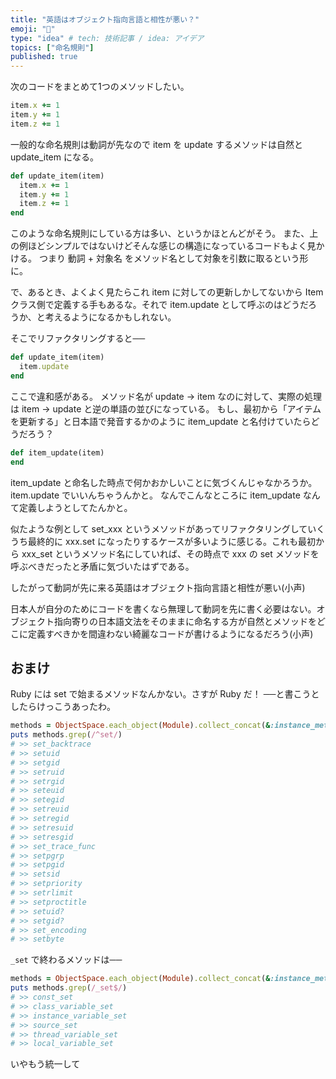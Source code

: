 ```yaml
---
title: "英語はオブジェクト指向言語と相性が悪い？"
emoji: "🐤"
type: "idea" # tech: 技術記事 / idea: アイデア
topics: ["命名規則"]
published: true
---
```


次のコードをまとめて1つのメソッドしたい。

```ruby
item.x += 1
item.y += 1
item.z += 1
```

一般的な命名規則は動詞が先なので item を update するメソッドは自然と update_item になる。

```ruby
def update_item(item)
  item.x += 1
  item.y += 1
  item.z += 1
end
```

このような命名規則にしている方は多い、というかほとんどがそう。
また、上の例ほどシンプルではないけどそんな感じの構造になっているコードもよく見かける。
つまり 動詞 + 対象名 をメソッド名として対象を引数に取るという形に。

で、あるとき、よくよく見たらこれ item に対しての更新しかしてないから Item クラス側で定義する手もあるな。それで item.update として呼ぶのはどうだろうか、と考えるようになるかもしれない。

そこでリファクタリングすると──

```ruby
def update_item(item)
  item.update
end
```

ここで違和感がある。
メソッド名が update → item なのに対して、実際の処理は item → update と逆の単語の並びになっている。
もし、最初から「アイテムを更新する」と日本語で発音するかのように item_update と名付けていたらどうだろう？

```ruby
def item_update(item)
end
```

item_update と命名した時点で何かおかしいことに気づくんじゃなかろうか。
item.update でいいんちゃうんかと。
なんでこんなところに item_update なんて定義しようとしてたんかと。

似たような例として set_xxx というメソッドがあってリファクタリングしていくうち最終的に xxx.set になったりするケースが多いように感じる。これも最初から xxx_set というメソッド名にしていれば、その時点で xxx の set メソッドを呼ぶべきだったと矛盾に気づいたはずである。

したがって動詞が先に来る英語はオブジェクト指向言語と相性が悪い(小声)

日本人が自分のためにコードを書くなら無理して動詞を先に書く必要はない。オブジェクト指向寄りの日本語文法をそのままに命名する方が自然とメソッドをどこに定義すべきかを間違わない綺麗なコードが書けるようになるだろう(小声)

## おまけ

Ruby には set で始まるメソッドなんかない。さすが Ruby だ！
──と書こうとしたらけっこうあったわ。

```ruby
methods = ObjectSpace.each_object(Module).collect_concat(&:instance_methods).uniq
puts methods.grep(/^set/)
# >> set_backtrace
# >> setuid
# >> setgid
# >> setruid
# >> setrgid
# >> seteuid
# >> setegid
# >> setreuid
# >> setregid
# >> setresuid
# >> setresgid
# >> set_trace_func
# >> setpgrp
# >> setpgid
# >> setsid
# >> setpriority
# >> setrlimit
# >> setproctitle
# >> setuid?
# >> setgid?
# >> set_encoding
# >> setbyte
```

`_set` で終わるメソッドは──

```ruby
methods = ObjectSpace.each_object(Module).collect_concat(&:instance_methods).uniq
puts methods.grep(/_set$/)
# >> const_set
# >> class_variable_set
# >> instance_variable_set
# >> source_set
# >> thread_variable_set
# >> local_variable_set
```

いやもう統一して

